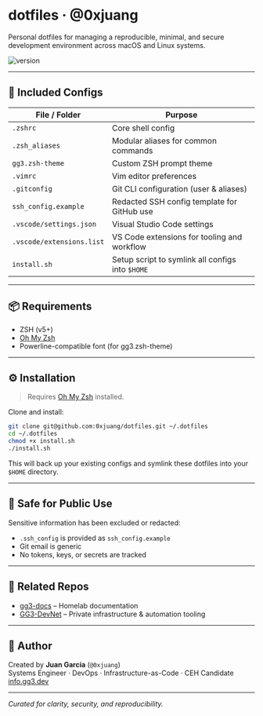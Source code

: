 # dotfiles · @0xjuang

Personal dotfiles for managing a reproducible, minimal, and secure development environment across macOS and Linux systems.

![version](https://img.shields.io/badge/version-v1.0.0-blue)

---

## 📁 Included Configs

| File / Folder             | Purpose                                               |
|---------------------------|--------------------------------------------------------|
| `.zshrc`                  | Core shell config                                     |
| `.zsh_aliases`            | Modular aliases for common commands                   |
| `gg3.zsh-theme`           | Custom ZSH prompt theme                               |
| `.vimrc`                  | Vim editor preferences                                |
| `.gitconfig`              | Git CLI configuration (user & aliases)                |
| `ssh_config.example`      | Redacted SSH config template for GitHub use           |
| `.vscode/settings.json`   | Visual Studio Code settings                           |
| `.vscode/extensions.list` | VS Code extensions for tooling and workflow           |
| `install.sh`              | Setup script to symlink all configs into `$HOME`      |

---

## 📦 Requirements

- ZSH (v5+)
- [Oh My Zsh](https://ohmyz.sh)
- Powerline-compatible font (for gg3.zsh-theme)

---

## ⚙️ Installation

> Requires [Oh My Zsh](https://ohmyz.sh) installed.

Clone and install:
```bash
git clone git@github.com:0xjuang/dotfiles.git ~/.dotfiles
cd ~/.dotfiles
chmod +x install.sh
./install.sh
```

This will back up your existing configs and symlink these dotfiles into your `$HOME` directory.

---

## 🔐 Safe for Public Use

Sensitive information has been excluded or redacted:
- `.ssh_config` is provided as `ssh_config.example`
- Git email is generic
- No tokens, keys, or secrets are tracked

---

## 📎 Related Repos

- [gg3-docs](https://github.com/gg3-dev/gg3-docs) – Homelab documentation
- [GG3-DevNet](https://github.com/gg3-dev) – Private infrastructure & automation tooling

---

## 👤 Author

Created by **Juan Garcia** (`@0xjuang`)  
Systems Engineer · DevOps · Infrastructure-as-Code · CEH Candidate  
[info.gg3.dev](https://info.gg3.dev)

---

_Curated for clarity, security, and reproducibility._
